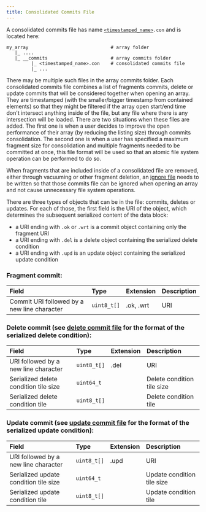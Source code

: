 ```yaml
---
title: Consolidated Commits File
---
```


A consolidated commits file has name [`<timestamped_name>`](./timestamped_name.md)`.con` and is located here:

```
my_array                              # array folder
   |_ ....
   |_ __commits                       # array commits folder
         |_ <timestamped_name>.con    # consolidated commits file
         |_ ...
```

There may be multiple such files in the array commits folder. Each consolidated commits file combines a list of fragments commits, delete or update commits that will be considered together when opening an array. They are timestamped (with the smaller/bigger timestamp from contained elements) so that they might be filtered if the array open start/end time don't intersect anything inside of the file, but any file where there is any intersection will be loaded. There are two situations when these files are added. The first one is when a user decides to improve the open performance of their array (by reducing the listing size) through commits consolidation. The second one is when a user has specified a maximum fragment size for consolidation and multiple fragments needed to be committed at once, this file format will be used so that an atomic file system operation can be performed to do so.

When fragments that are included inside of a consolidated file are removed, either through vacuuming or other fragment deletion, an [ignore file](./ignore_file.md) needs to be written so that those commits file can be ignored when opening an array and not cause unnecessary file system operations.

There are three types of objects that can be in the file: commits, deletes or updates. For each of those, the first field is the URI of the object, which determines the subsequent serialized content of the data block:
- a URI ending with `.ok` or `.wrt` is a commit object containing only the fragment URI
- a URI ending with `.del` is a delete object containing the serialized delete condition
- a URI ending with `.upd` is an update object containing the serialized update condition

### Fragment commit:

| **Field** | **Type** | **Extension** | **Description** |
| :--- | :--- | :--- | :--- |
| Commit URI followed by a new line character | `uint8_t[]` | .ok, .wrt | URI |

### Delete commit (see [delete commit file](./delete_commit_file.md) for the format of the serialized delete condition):

| **Field** | **Type** | **Extension** | **Description** |
| :--- | :--- | :--- | :--- |
| URI followed by a new line character | `uint8_t[]` | .del | URI |
| Serialized delete condition tile size | `uint64_t` | | Delete condition tile size |
| Serialized delete condition tile | `uint8_t[]` | | Delete condition tile |

### Update commit (see [update commit file](./update_commit_file.md) for the format of the serialized update condition):

| **Field** | **Type** | **Extension** | **Description** |
| :--- | :--- | :--- | :--- |
| URI followed by a new line character | `uint8_t[]` | .upd | URI |
| Serialized update condition tile size | `uint64_t` | | Update condition tile size |
| Serialized update condition tile | `uint8_t[]` | | Update condition tile |
